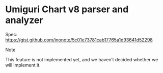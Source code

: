 # Umiguri Chart v8 parser and analyzer

Spec: https://gist.github.com/inonote/5c01e73781cab17765a1d93641d52298

> [!NOTE]
> This feature is not implemented yet, and we haven’t decided whether we will implement it.
